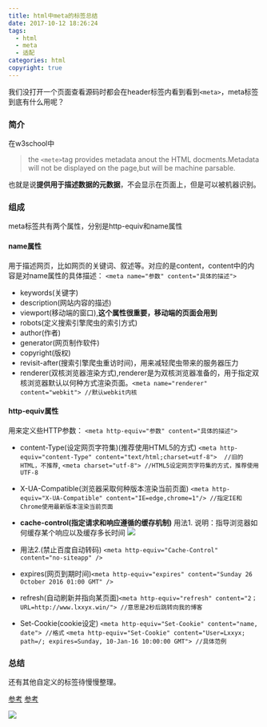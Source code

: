 ```yaml
---
title: html中meta的标签总结
date: 2017-10-12 18:26:24
tags:   
  - html
  - meta
  - 适配
categories: html
copyright: true
---
```


我们没打开一个页面查看源码时都会在header标签内看到看到`<meta>`，meta标签到底有什么用呢？
<!--more-->

### 简介
在w3school中
> the `<mete>`tag provides metadata anout the HTML docments.Metadata will not be displayed on the page,but will be machine parsable.

也就是说**提供用于描述数据的元数据**，不会显示在页面上，但是可以被机器识别。

### 组成
meta标签共有两个属性，分别是http-equiv和name属性

#### name属性
用于描述网页，比如网页的关键词、叙述等。对应的是content，content中的内容是对name属性的具体描述：
`<meta name="参数" content="具体的描述">`

*  keywords(关键字)
*  description(网站内容的描述)
*  viewport(移动端的窗口),**这个属性很重要，移动端的页面会用到**
*  robots(定义搜索引擎爬虫的索引方式)
*  author(作者)
*  generator(网页制作软件)
*  copyright(版权)
*  revisit-after(搜索引擎爬虫重访时间)，用来减轻爬虫带来的服务器压力
*  renderer(双核浏览器渲染方式),renderer是为双核浏览器准备的，用于指定双核浏览器默认以何种方式渲染页面。`<meta name="renderer" content="webkit"> //默认webkit内核`


#### http-equiv属性
用来定义些HTTP参数：
`<meta http-equiv="参数" content="具体的描述">`

* content-Type(设定网页字符集)(推荐使用HTML5的方式)
`<meta http-equiv="content-Type" content="text/html;charset=utf-8">  //旧的HTML，不推荐`,
`<meta charset="utf-8"> //HTML5设定网页字符集的方式，推荐使用UTF-8`
* X-UA-Compatible(浏览器采取何种版本渲染当前页面)
`<meta http-equiv="X-UA-Compatible" content="IE=edge,chrome=1"/> //指定IE和Chrome使用最新版本渲染当前页面`
* **cache-control(指定请求和响应遵循的缓存机制)** 
用法1.
说明：指导浏览器如何缓存某个响应以及缓存多长时间
![](https://segmentfault.com/image?src=http://7xoxxe.com1.z0.glb.clouddn.com/cache.png&objectId=1190000004279791&token=60cc5b81792e199feb8a6b032aff4b83)

* 用法2.(禁止百度自动转码)
`<meta http-equiv="Cache-Control" content="no-siteapp" />`
* expires(网页到期时间)`<meta http-equiv="expires" content="Sunday 26 October 2016 01:00 GMT" />`
* refresh(自动刷新并指向某页面)`<meta http-equiv="refresh" content="2；URL=http://www.lxxyx.win/"> //意思是2秒后跳转向我的博客`
* Set-Cookie(cookie设定)
`<meta http-equiv="Set-Cookie" content="name, date"> //格式`
`<meta http-equiv="Set-Cookie" content="User=Lxxyx; path=/; expires=Sunday, 10-Jan-16 10:00:00 GMT"> //具体范例`

### 总结
还有其他自定义的标签待慢慢整理。

[参考](http://www.cnblogs.com/wangyang108/p/5995379.html)
[参考](http://blog.csdn.net/kongjiea/article/details/17092413)

![](http://static.zhyjor.com/8192dd88gy1fkekqx6gnoj20q10ftq4b.jpg)

